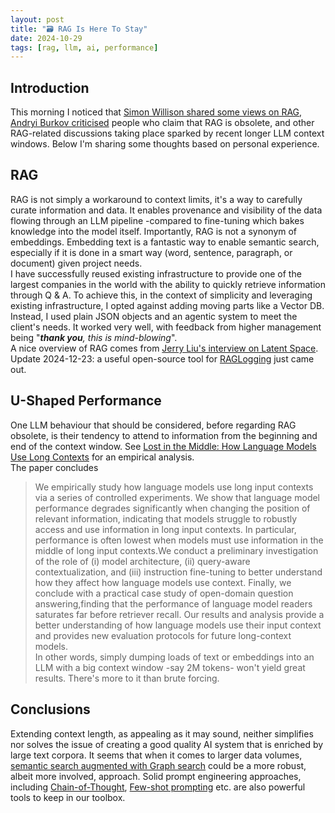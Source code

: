 ```yaml
---
layout: post
title: "🗃️ RAG Is Here To Stay"
date: 2024-10-29
tags: [rag, llm, ai, performance]
---
```

<!--more-->

## Introduction
This morning I noticed that [Simon Willison shared some views on RAG](https://xcancel.com/simonw/status/1850928417363149049), [Andryi Burkov criticised](https://xcancel.com/burkov/status/1851159933913280647) people who claim that RAG is obsolete, and other RAG-related discussions taking place sparked by recent longer LLM context windows. Below I'm sharing some thoughts based on personal experience.   

## RAG
RAG is not simply a workaround to context limits, it's a way to carefully curate information and data. It enables provenance and visibility of the data flowing through an LLM pipeline -compared to fine-tuning which bakes knowledge into the model itself. Importantly, RAG is not a synonym of embeddings. Embedding text is a fantastic way to enable semantic search, especially if it is done in a smart way (word, sentence, paragraph, or document) given project needs.   
I have successfully reused existing infrastructure to provide one of the largest companies in the world with the ability to quickly retrieve information through Q & A. To achieve this, in the context of simplicity and leveraging existing infrastructure, I opted against adding moving parts like a Vector DB. Instead, I used plain JSON objects and an agentic system to meet the client's needs. It worked very well, with feedback from higher management being "_**thank you**, this is mind-blowing_".      
A nice overview of RAG comes from [Jerry Liu's interview on Latent Space](https://www.latent.space/p/llamaindex). Update 2024-12-23: a useful open-source tool for [RAGLogging](https://github.com/Brandon-c-tech/RAG-logger) just came out. 

## U-Shaped Performance 
One LLM behaviour that should be considered, before regarding RAG obsolete, is their tendency to attend to information from the beginning and end of the context window. See [Lost in the Middle: How Language Models Use Long Contexts](https://arxiv.org/abs/2307.03172) for an empirical analysis.  
The paper concludes
> We empirically study how language models use long input contexts via a series of controlled experiments. We show that language model performance degrades significantly when changing the position of relevant information, indicating that models struggle to robustly access and use information in long input contexts. In particular, performance is often lowest when models must use information in the middle of long input contexts.We conduct a preliminary investigation of the role of (i) model architecture, (ii) query-aware contextualization, and (iii) instruction fine-tuning to better understand how they affect how language models use context. Finally, we conclude with a practical case study of open-domain question answering,finding that the performance of language model readers saturates far before retriever recall. Our results and analysis provide a better understanding of how language models use their input context and provides new evaluation protocols for future long-context models.  
In other words, simply dumping loads of text or embeddings into an LLM with a big context window -say 2M tokens- won't yield great results. There's more to it than brute forcing.    

## Conclusions
Extending context length, as appealing as it may sound, neither simplifies nor solves the issue of creating a good quality AI system that is enriched by large text corpora. It seems that when it comes to larger data volumes, [semantic search augmented with Graph search](https://www.youtube.com/watch?v=5e1Wzbr8wGU) could be a more robust, albeit more involved, approach. Solid prompt engineering approaches, including [Chain-of-Thought](https://www.promptingguide.ai/techniques/cot), [Few-shot prompting](https://www.promptingguide.ai/techniques/fewshot) etc. are also powerful tools to keep in our toolbox.    
